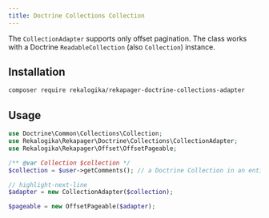 ```yaml
---
title: Doctrine Collections Collection
---
```


The `CollectionAdapter` supports only offset pagination. The class works with a
Doctrine `ReadableCollection` (also `Collection`) instance.

## Installation

```bash
composer require rekalogika/rekapager-doctrine-collections-adapter
```

## Usage

```php
use Doctrine\Common\Collections\Collection;
use Rekalogika\Rekapager\Doctrine\Collections\CollectionAdapter;
use Rekalogika\Rekapager\Offset\OffsetPageable;

/** @var Collection $collection */
$collection = $user->getComments(); // a Doctrine Collection in an entity

// highlight-next-line
$adapter = new CollectionAdapter($collection);

$pageable = new OffsetPageable($adapter);
```

